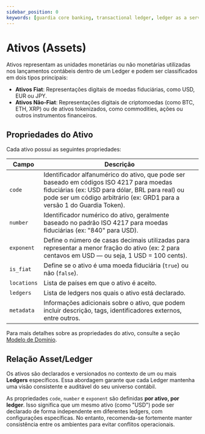 ```yaml
---
sidebar_position: 0
keywords: [guardia core banking, transactional ledger, ledger as a service, assets, ias-1, ias-8]
---
```


# Ativos (Assets)

Ativos representam as unidades monetárias ou não monetárias utilizadas nos lançamentos contábeis dentro de um Ledger e podem ser classificados em dois tipos principais:

- **Ativos Fiat**: Representações digitais de moedas fiduciárias, como USD, EUR ou JPY.
- **Ativos Não-Fiat**: Representações digitais de criptomoedas (como BTC, ETH, XRP) ou de ativos tokenizados, como commodities, ações ou outros instrumentos financeiros.

## Propriedades do Ativo

Cada ativo possui as seguintes propriedades:

| Campo       | Descrição |
|-------------|-----------|
| `code`      | Identificador alfanumérico do ativo, que pode ser baseado em códigos ISO 4217 para moedas fiduciárias (ex: USD para dólar, BRL para real) ou pode ser um código arbitrário (ex: GRD1 para a versão 1 do Guardia Token). |
| `number`    | Identificador numérico do ativo, geralmente baseado no padrão ISO 4217 para moedas fiduciárias (ex: "840" para USD). |
| `exponent`  | Define o número de casas decimais utilizadas para representar a menor fração do ativo (ex: 2 para centavos em USD — ou seja, 1 USD = 100 cents). |
| `is_fiat`   | Define se o ativo é uma moeda fiduciária (`true`) ou não (`false`). |
| `locations` | Lista de países em que o ativo é aceito. |
| `ledgers`   | Lista de ledgers nos quais o ativo está declarado. |
| `metadata`  | Informações adicionais sobre o ativo, que podem incluir descrição, tags, identificadores externos, entre outros. |

Para mais detalhes sobre as propriedades do ativo, consulte a seção [Modelo de Domínio](../models/index.md#assets).

## Relação Asset/Ledger

Os ativos são declarados e versionados no contexto de um ou mais **Ledgers** específicos. Essa abordagem garante que cada Ledger mantenha uma visão consistente e auditável do seu universo contábil.

As propriedades `code`, `number` e `exponent` são definidas **por ativo, por ledger**. Isso significa que um mesmo ativo (como "USD") pode ser declarado de forma independente em diferentes ledgers, com configurações específicas. No entanto, recomenda-se fortemente manter consistência entre os ambientes para evitar conflitos operacionais.